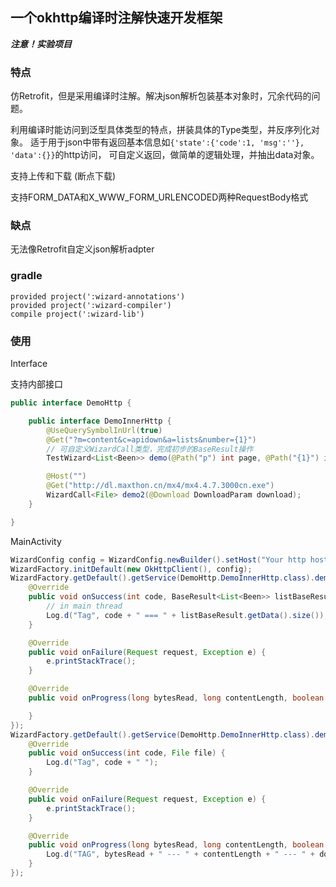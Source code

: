 ## 一个okhttp编译时注解快速开发框架

***注意！实验项目***

### 特点

仿Retrofit，但是采用编译时注解。解决json解析包装基本对象时，冗余代码的问题。

利用编译时能访问到泛型具体类型的特点，拼装具体的Type类型，并反序列化对象。
适于用于json中带有返回基本信息如`{'state':{'code':1, 'msg':''}, 'data':{}}`的http访问，
可自定义返回，做简单的逻辑处理，并抽出data对象。

支持上传和下载 (断点下载)

支持FORM_DATA和X_WWW_FORM_URLENCODED两种RequestBody格式

### 缺点

无法像Retrofit自定义json解析adpter

### gradle

```
provided project(':wizard-annotations')
provided project(':wizard-compiler')
compile project(':wizard-lib')
```

### 使用

Interface

支持内部接口
```java
public interface DemoHttp {

    public interface DemoInnerHttp {
        @UseQuerySymbolInUrl(true)
        @Get("?m=content&c=apidown&a=lists&number={1}")
        // 可自定义WizardCall类型，完成初步的BaseResult操作
        TestWizard<List<Been>> demo(@Path("p") int page, @Path("{1}") int number, @Path int catid);

        @Host("")
        @Get("http://dl.maxthon.cn/mx4/mx4.4.7.3000cn.exe")
        WizardCall<File> demo2(@Download DownloadParam download);
    }

}
```

MainActivity

```java
WizardConfig config = WizardConfig.newBuilder().setHost("Your http host").setUseQuerySymbolInUrl(true).build();
WizardFactory.initDefault(new OkHttpClient(), config);
WizardFactory.getDefault().getService(DemoHttp.DemoInnerHttp.class).demo(1, 20, 32).enqueue(new WizardCallback<BaseResult<List<Been>>>() {
    @Override
    public void onSuccess(int code, BaseResult<List<Been>> listBaseResult) {
        // in main thread
        Log.d("Tag", code + " === " + listBaseResult.getData().size());
    }

    @Override
    public void onFailure(Request request, Exception e) {
        e.printStackTrace();
    }

    @Override
    public void onProgress(long bytesRead, long contentLength, boolean done) {

    }
});
WizardFactory.getDefault().getService(DemoHttp.DemoInnerHttp.class).demo2(new DownloadParam(Environment.getExternalStorageDirectory().getAbsolutePath(), "temp", true)).enqueue(new WizardCallback<File>() {
    @Override
    public void onSuccess(int code, File file) {
        Log.d("Tag", code + " ");
    }

    @Override
    public void onFailure(Request request, Exception e) {
        e.printStackTrace();
    }

    @Override
    public void onProgress(long bytesRead, long contentLength, boolean done) {
        Log.d("TAG", bytesRead + " --- " + contentLength + " --- " + done);
    }
});
```
